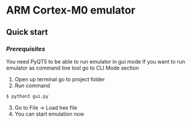 # **ARM Cortex-M0 emulator**

## **Quick start**
### *Prerequisites*
You need PyQT5 to be able to run emulator in gui mode
If you want to run emulator as command line tool
go to CLI Mode section

 1. Open up terminal go to project folder
 2. Run command
 ```bash
$ python3 gui.py
```
 3. Go to File -> Load hex file
 4. You can start emulation now
